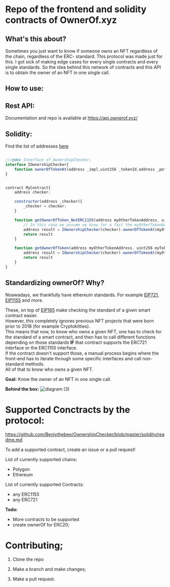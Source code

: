 # Repo of the frontend and solidity contracts of OwnerOf.xyz

## What's this about?

Sometimes you just want to know if someone owns an NFT regardless of the chain, regardless of the ERC- standard.
This protocol was made just for this. I got sick of making edge cases for every single contracts and every single standards.
So the idea behind this network of contracts and this API is to obtain the owner of an NFT in one single call.

## How to use:

## Rest API:
Documentation and repo is available at <a href="https://api.ownerof.xyz/">https://api.ownerof.xyz/</a>

## Solidity:

Find the list of addresses [here](https://github.com/Benjythebee/Ownerof.xyz/blob/master/solidity/readme.md)

```js

///@dev Interface of OwnershipChecker;
interface IOwnershipChecker{
    function ownerOfTokenAt(address _impl,uint256 _tokenId,address _potentialOwner) external view  returns (address);
}


contract MyContract{
    address checker;

    constructor(address _checker){
        _checker = checker;
    }

    function getOwnerOfToken_NotERC1155(address myOtherTokenAddress, uint256 myToken) public view returns(address){
        // In this case we assume we know for a fact the myOtherTokenAddress is not an ERC1155.
        address result = IOwnershipChecker(checker).ownerOfTokenAt(myOtherTokenAddress,myToken,address(0))
        return result
    }

    function getOwnerOfToken(address myOtherTokenAddress, uint256 myToken,address potentialOwner) public view returns(address){
        address result = IOwnershipChecker(checker).ownerOfTokenAt(myOtherTokenAddress,myToken,potentialOwner)
        return result
    }
}
```

## Standardizing ownerOf? Why?

<p>Noawadays, we thankfully have ethereum standards. For example <a href="https://eips.ethereum.org/EIPS/eip-721">EIP721</a>, <a href="https://eips.ethereum.org/EIPS/eip-1155">EIP1155</a> and more.</p>
<p>These, on top of <a href="https://eips.ethereum.org/EIPS/eip-165">EIP165</a> make checking the standard of a given smart contract easier.
<br /> However, this completely ignores previous NFT projects that were born prior to 2018 (for example Cryptokitties).<br/>
    This means that now, to know who owns a given NFT, one has to check for the standard of a smart contract, and then has to call different functions depending on those standards <b>IF</b> that contract supports the ERC721 interface or the ERC1155 interface.<br />
    If the contract doesn't support those, a manual process begins where the front-end has to iterate through some specific interfaces and call non-standard methods.<br/>
    All of that to know who owns a given NFT.
</p>

<strong>Goal:</strong> Know the owner of an NFT in one single call.

<b>Behind the box:</b>
![diagram (3)](https://user-images.githubusercontent.com/38708022/169896291-fc63b6bf-a7e4-4850-bfd4-6db101f552c3.png)

# Supported Conctracts by the protocol:
https://github.com/Benjythebee/OwnershipChecker/blob/master/solidity/readme.md

To add a supported contract, create an issue or a pull request!


List of currently supported chains:
<ul>
    <li>Polygon</li>
    <li>Ethereum</li>
</ul>
List of currently supported Contracts:
<ul>
    <li>any ERC1155</li>
    <li>any ERC721</li>
</ul>

<b>Todo:</b>
<ul>
    <li>More contracts to be supported</li>
    <li>create ownerOf for ERC20;</li>
</ul>


# Contributing;

1. Clone the repo

2. Make a branch and make changes;

3. Make a pull request.
